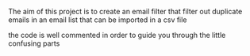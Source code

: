 The aim of this project is to create an email filter that filter out duplicate emails in an email list that can be imported in a csv file

the code is well commented in order to guide you through the little confusing parts
